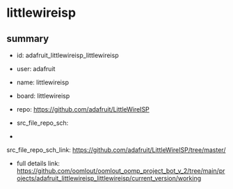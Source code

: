 # littlewireisp
 
## summary 
* id: adafruit_littlewireisp_littlewireisp
* user: adafruit
* name: littlewireisp
* board: littlewireisp
* repo: https://github.com/adafruit/LittleWireISP



* src_file_repo_sch: 
*
 src_file_repo_sch_link: https://github.com/adafruit/LittleWireISP/tree/master/
* full details link: https://github.com/oomlout/oomlout_oomp_project_bot_v_2/tree/main/projects/adafruit_littlewireisp_littlewireisp/current_version/working  






